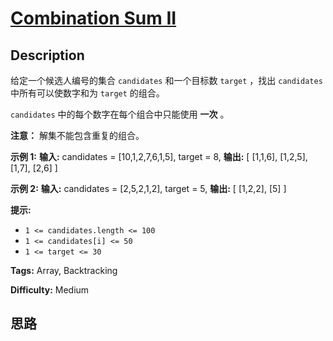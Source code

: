 # [Combination Sum II][title]

## Description

给定一个候选人编号的集合 `candidates` 和一个目标数 `target` ，找出 `candidates` 中所有可以使数字和为 `target`
的组合。

`candidates` 中的每个数字在每个组合中只能使用  **一次**  。

**注意：** 解集不能包含重复的组合。



**示例  1:**
            **输入:** candidates = [10,1,2,7,6,1,5], target = 8,    **输出:**    [    [1,1,6],    [1,2,5],    [1,7],    [2,6]    ]

**示例  2:**
            **输入:** candidates = [2,5,2,1,2], target = 5,    **输出:**    [    [1,2,2],    [5]    ]



**提示:**

  * `1 <= candidates.length <= 100`
  * `1 <= candidates[i] <= 50`
  * `1 <= target <= 30`


**Tags:** Array, Backtracking

**Difficulty:** Medium

## 思路

[title]: https://leetcode-cn.com/problems/combination-sum-ii

